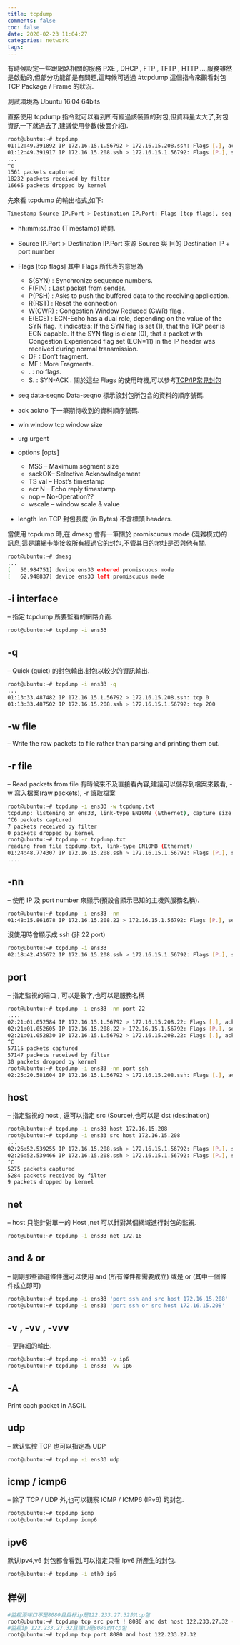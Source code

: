 ```yaml
---
title: tcpdump
comments: false
toc: false
date: 2020-02-23 11:04:27
categories: network
tags:
---
```


有時候設定一些跟網路相關的服務 PXE , DHCP , FTP , TFTP , HTTP …,服務雖然是啟動的,但部分功能卻是有問題,這時候可透過 #tcpdump 這個指令來觀看封包 TCP Package / Frame 的狀況.

測試環境為 Ubuntu 16.04 64bits

直接使用 tcpdump 指令就可以看到所有經過該裝置的封包,但資料量太大了,封包資訊一下就過去了,建議使用參數(後面介紹).

``` sh
root@ubuntu:~# tcpdump
01:12:49.391892 IP 172.16.15.1.56792 > 172.16.15.208.ssh: Flags [.], ack 4256592, win 4081, options [nop,nop,TS val 864031640 ecr 535604], length 0
01:12:49.391917 IP 172.16.15.208.ssh > 172.16.15.1.56792: Flags [P.], seq 4257056:4257448, ack 2521, win 294, options [nop,nop,TS val 535604 ecr 864031640], length 392
...
^c
1561 packets captured
18232 packets received by filter
16665 packets dropped by kernel
```

先來看 tcpdump 的輸出格式,如下:

``` sh
Timestamp Source IP.Port > Destination IP.Port: Flags [tcp flags], seq data-seqno, ack ackno, win window, urg urgent, options [opts], length len
```

* hh:mm:ss.frac (Timestamp)
時間.
* Source IP.Port > Destination IP.Port
來源 Source 與 目的 Destination IP + port number
* Flags [tcp flags] 其中 Flags 所代表的意思為
  * S(SYN) : Synchronize sequence numbers.
  * F(FIN) : Last packet from sender.
  * P(PSH) : Asks to push the buffered data to the receiving application.
  * R(RST) : Reset the connection
  * W(CWR) : Congestion Window Reduced (CWR) flag .
  * E(ECE) : ECN-Echo has a dual role, depending on the value of the SYN flag. It indicates:
If the SYN flag is set (1), that the TCP peer is ECN capable.
If the SYN flag is clear (0), that a packet with Congestion Experienced flag set (ECN=11) in the IP header was received during normal transmission.
  * DF : Don’t fragment.
  * MF : More Fragments.
  * . : no flags.
  * S. : SYN-ACK .
關於這些 Flags 的使用時機,可以參考[TCP/IP常見封包](/2020/02/23/TCPIP常見封包/)

* seq data-seqno
Data-seqno 標示該封包所包含的資料的順序號碼.
* ack ackno
下一筆期待收到的資料順序號碼.
* win window
tcp window size
* urg urgent
* options [opts]
  * MSS – Maximum segment size
  * sackOK– Selective Acknowledgement
  * TS val – Host’s timestamp
  * ecr N – Echo reply timestamp
  * nop – No-Operation??
  * wscale – window scale & value
* length len
TCP 封包長度 (in Bytes) 不含標頭 headers.

當使用 tcpdump 時,在 dmesg 會有一筆關於 promiscuous mode (混雜模式)的訊息,這是讓網卡能接收所有經過它的封包,不管其目的地址是否與他有關.

``` sh
root@ubuntu:~# dmesg
...
[   50.984751] device ens33 entered promiscuous mode
[   62.948837] device ens33 left promiscuous mode
```

## -i interface
– 指定 tcpdump 所要監看的網路介面.

``` sh
root@ubuntu:~# tcpdump -i ens33
```

## -q
– Quick (quiet) 的封包輸出.封包以較少的資訊輸出.

``` sh
root@ubuntu:~# tcpdump -i ens33 -q
...
01:13:33.487482 IP 172.16.15.1.56792 > 172.16.15.208.ssh: tcp 0
01:13:33.487502 IP 172.16.15.208.ssh > 172.16.15.1.56792: tcp 200
```

## -w file
– Write the raw packets to file rather than parsing and printing them out.

## -r file
– Read packets from file
有時候來不及直接看內容,建議可以儲存到檔案來觀看, -w 寫入檔案(raw packets), -r 讀取檔案

``` sh
root@ubuntu:~# tcpdump -i ens33 -w tcpdump.txt
tcpdump: listening on ens33, link-type EN10MB (Ethernet), capture size 262144 bytes
^C6 packets captured
7 packets received by filter
0 packets dropped by kernel
root@ubuntu:~# tcpdump -r tcpdump.txt
reading from file tcpdump.txt, link-type EN10MB (Ethernet)
01:24:48.774307 IP 172.16.15.208.ssh > 172.16.15.1.56792: Flags [P.], seq 2365396806:2365396850, ack 3797073080, win 294, options [nop,nop,TS val 715449 ecr 864741399], length 44
....
```

## -nn
– 使用 IP 及 port number 來顯示(預設會顯示已知的主機與服務名稱).

``` sh
root@ubuntu:~# tcpdump -i ens33 -nn 
01:48:15.861678 IP 172.16.15.208.22 > 172.16.15.1.56792: Flags [P.], seq 3176652:3177904, ack 1909, win 294, options [nop,nop,TS val 1067221 ecr 866140693], length 1252
```

沒使用時會顯示成 ssh (非 22 port)

``` sh
root@ubuntu:~# tcpdump -i ens33
02:18:42.435672 IP 172.16.15.208.ssh > 172.16.15.1.56792: Flags [P.], seq 3655568:3655960, ack 2161, win 294, options [nop,nop,TS val 1523865 ecr 867961826], length 392
```

## port
– 指定監視的端口 , 可以是數字,也可以是服務名稱

``` sh
root@ubuntu:~# tcpdump -i ens33 -nn port 22
....
02:21:01.052584 IP 172.16.15.1.56792 > 172.16.15.208.22: Flags [.], ack 11096912, win 4078, options [nop,nop,TS val 868099150 ecr 1558519], length 0
02:21:01.052605 IP 172.16.15.208.22 > 172.16.15.1.56792: Flags [P.], seq 11097420:11097632, ack 6625, win 294, options [nop,nop,TS val 1558519 ecr 868099150], length 212
02:21:01.052830 IP 172.16.15.1.56792 > 172.16.15.208.22: Flags [.], ack 11097420, win 4080, options [nop,nop,TS val 868099151 ecr 1558519], length 0
^C
57115 packets captured
57147 packets received by filter
30 packets dropped by kernel
root@ubuntu:~# tcpdump -i ens33 -nn port ssh
02:25:20.581604 IP 172.16.15.1.56792 > 172.16.15.208.ssh: Flags [.], ack 2214756, win 4083, options [nop,nop,TS val 868356938 ecr 1623401], length 0
```

## host
– 指定監視的 host , 還可以指定 src (Source),也可以是 dst (destination)

``` sh
root@ubuntu:~# tcpdump -i ens33 host 172.16.15.208
root@ubuntu:~# tcpdump -i ens33 src host 172.16.15.208
...
02:26:52.539255 IP 172.16.15.208.ssh > 172.16.15.1.56792: Flags [P.], seq 1092476:1092680, ack 613, win 294, options [nop,nop,TS val 1646391 ecr 868448203], length 204
02:26:52.539466 IP 172.16.15.208.ssh > 172.16.15.1.56792: Flags [P.], seq 1092680:1092884, ack 613, win 294, options [nop,nop,TS val 1646391 ecr 868448203], length 204
^C
5275 packets captured
5284 packets received by filter
9 packets dropped by kernel
```

## net
– host 只能針對單一的 Host ,net 可以針對某個網域進行封包的監視.

``` sh
root@ubuntu:~# tcpdump -i ens33 net 172.16
```

## and & or
– 剛剛那些篩選條件還可以使用 and (所有條件都需要成立) 或是 or (其中一個條件成立即可)

``` sh
root@ubuntu:~# tcpdump -i ens33 'port ssh and src host 172.16.15.208'
root@ubuntu:~# tcpdump -i ens33 'port ssh or src host 172.16.15.208'
```

## -v , -vv , -vvv
– 更詳細的輸出.

``` sh
root@ubuntu:~# tcpdump -i ens33 -v ip6 
root@ubuntu:~# tcpdump -i ens33 -vv ip6
```

## -A
Print each packet in ASCII.

## udp
– 默认監控 TCP 也可以指定為 UDP

``` sh
root@ubuntu:~# tcpdump -i ens33 udp
```

## icmp / icmp6
– 除了 TCP / UDP 外,也可以觀察 ICMP / ICMP6 (IPv6) 的封包.

``` sh
root@ubuntu:~# tcpdump icmp
root@ubuntu:~# tcpdump icmp6
```

## ipv6
默认ipv4,v6 封包都會看到,可以指定只看 ipv6 所產生的封包.

``` sh
root@ubuntu:~# tcpdump -i eth0 ip6
```

## 样例

``` sh
#监视源端口不是8080且目标ip是122.233.27.32的tcp包
root@ubuntu:~# tcpdump tcp src port ! 8080 and dst host 122.233.27.32 -v
#监视ip 122.233.27.32且端口是8080的tcp包
root@ubuntu:~# tcpdump tcp port 8080 and host 122.233.27.32
```